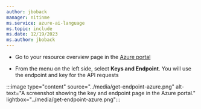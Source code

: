 ```yaml
---
author: jboback
manager: nitinme
ms.service: azure-ai-language
ms.topic: include
ms.date: 12/19/2023
ms.author: jboback
---
```



* Go to your resource overview page in the [Azure portal](https://portal.azure.com/#home)

* From the menu on the left side, select **Keys and Endpoint**. You will use the endpoint and key for the API requests 

:::image type="content" source="../media/get-endpoint-azure.png" alt-text="A screenshot showing the key and endpoint page in the Azure portal." lightbox="../media/get-endpoint-azure.png":::
